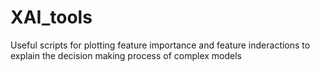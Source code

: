 # XAI_tools
Useful scripts for plotting feature importance and feature inderactions to explain the decision making process of complex models
